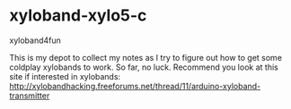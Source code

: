 # xyloband-xylo5-c
xyloband4fun

This is my depot to collect my notes as I try to figure out how to get some coldplay xylobands to work.
So far, no luck.  Recommend you look at this site if interested in xylobands:
http://xylobandhacking.freeforums.net/thread/11/arduino-xyloband-transmitter
